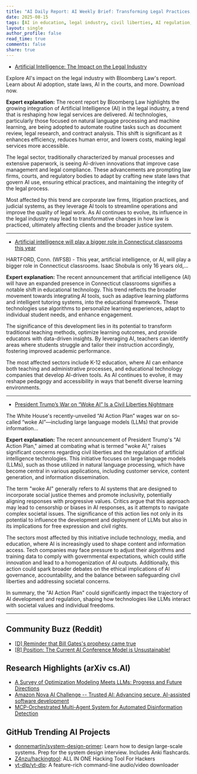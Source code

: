 ```yaml
---
title: "AI Daily Report: AI Weekly Brief: Transforming Legal Practices, Revolutionizing Education, and Controversies in Civil Liberties (2025-08-15)"
date: 2025-08-15
tags: [AI in education, legal industry, civil liberties, AI regulation, AI action plan, Connecticut schools, AI ethics]
layout: single
author_profile: false
read_time: true
comments: false
share: true
---
```

- [Artificial Intelligence: The Impact on the Legal Industry](https://pro.bloomberglaw.com/insights/technology/artificial-intelligence-the-impact-on-the-legal-industry/)

Explore AI's impact on the legal industry with Bloomberg Law's report. Learn about AI adoption, state laws, AI in the courts, and more. Download now.

**Expert explanation:**
The recent report by Bloomberg Law highlights the growing integration of Artificial Intelligence (AI) in the legal industry, a trend that is reshaping how legal services are delivered. AI technologies, particularly those focused on natural language processing and machine learning, are being adopted to automate routine tasks such as document review, legal research, and contract analysis. This shift is significant as it enhances efficiency, reduces human error, and lowers costs, making legal services more accessible.

The legal sector, traditionally characterized by manual processes and extensive paperwork, is seeing AI-driven innovations that improve case management and legal compliance. These advancements are prompting law firms, courts, and regulatory bodies to adapt by crafting new state laws that govern AI use, ensuring ethical practices, and maintaining the integrity of the legal process. 

Most affected by this trend are corporate law firms, litigation practices, and judicial systems, as they leverage AI tools to streamline operations and improve the quality of legal work. As AI continues to evolve, its influence in the legal industry may lead to transformative changes in how law is practiced, ultimately affecting clients and the broader justice system.

---
- [Artificial intelligence will play a bigger role in Connecticut classrooms this year](https://www.wfsb.com/2025/08/14/artificial-intelligence-will-play-bigger-role-connecticut-classrooms-this-year/)

HARTFORD, Conn. (WFSB) - This year, artificial intelligence, or AI, will play a bigger role in Connecticut classrooms. Isaac Shobula is only 16 years old,...

**Expert explanation:**
The recent announcement that artificial intelligence (AI) will have an expanded presence in Connecticut classrooms signifies a notable shift in educational technology. This trend reflects the broader movement towards integrating AI tools, such as adaptive learning platforms and intelligent tutoring systems, into the educational framework. These technologies use algorithms to personalize learning experiences, adapt to individual student needs, and enhance engagement.

The significance of this development lies in its potential to transform traditional teaching methods, optimize learning outcomes, and provide educators with data-driven insights. By leveraging AI, teachers can identify areas where students struggle and tailor their instruction accordingly, fostering improved academic performance.

The most affected sectors include K-12 education, where AI can enhance both teaching and administrative processes, and educational technology companies that develop AI-driven tools. As AI continues to evolve, it may reshape pedagogy and accessibility in ways that benefit diverse learning environments.

---
- [President Trump’s War on “Woke AI” Is a Civil Liberties Nightmare](https://www.eff.org/deeplinks/2025/08/president-trumps-war-woke-ai-civil-liberties-nightmare)

The White House's recently-unveiled “AI Action Plan” wages war on so-called “woke AI”—including large language models (LLMs) that provide information...

**Expert explanation:**
The recent announcement of President Trump's "AI Action Plan," aimed at combating what is termed "woke AI," raises significant concerns regarding civil liberties and the regulation of artificial intelligence technologies. This initiative focuses on large language models (LLMs), such as those utilized in natural language processing, which have become central in various applications, including customer service, content generation, and information dissemination.

The term "woke AI" generally refers to AI systems that are designed to incorporate social justice themes and promote inclusivity, potentially aligning responses with progressive values. Critics argue that this approach may lead to censorship or biases in AI responses, as it attempts to navigate complex societal issues. The significance of this action lies not only in its potential to influence the development and deployment of LLMs but also in its implications for free expression and civil rights.

The sectors most affected by this initiative include technology, media, and education, where AI is increasingly used to shape content and information access. Tech companies may face pressure to adjust their algorithms and training data to comply with governmental expectations, which could stifle innovation and lead to a homogenization of AI outputs. Additionally, this action could spark broader debates on the ethical implications of AI governance, accountability, and the balance between safeguarding civil liberties and addressing societal concerns.

In summary, the "AI Action Plan" could significantly impact the trajectory of AI development and regulation, shaping how technologies like LLMs interact with societal values and individual freedoms.

---

## Community Buzz (Reddit)
- [[D] Reminder that Bill Gates's prophesy came true](https://www.reddit.com/r/MachineLearning/comments/1mm5oqm/d_reminder_that_bill_gatess_prophesy_came_true/)
- [[R] Position: The Current AI Conference Model is Unsustainable!](https://www.reddit.com/r/MachineLearning/comments/1mo0ynr/r_position_the_current_ai_conference_model_is/)

## Research Highlights (arXiv cs.AI)
- [A Survey of Optimization Modeling Meets LLMs: Progress and Future Directions](https://arxiv.org/abs/2508.10047)
- [Amazon Nova AI Challenge -- Trusted AI: Advancing secure, AI-assisted software development](https://arxiv.org/abs/2508.10108)
- [MCP-Orchestrated Multi-Agent System for Automated Disinformation Detection](https://arxiv.org/abs/2508.10143)

## GitHub Trending AI Projects
- [donnemartin/system-design-primer](donnemartin/system-design-primer): Learn how to design large-scale systems. Prep for the system design interview. Includes Anki flashcards.
- [Z4nzu/hackingtool](Z4nzu/hackingtool): ALL IN ONE Hacking Tool For Hackers
- [yt-dlp/yt-dlp](yt-dlp/yt-dlp): A feature-rich command-line audio/video downloader
